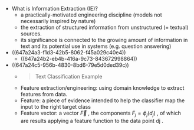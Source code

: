 - What is Information Extraction (IE)?
	- a practically-motivated engineering discipline (models not necessarily inspired by nature)
	- the extraction of structured information from unstructured (= textual) sources.
	- its significance is connected to the growing amount of information in text and its potential use in systems (e.g. question answering)
- ((647a24a3-f1d3-42b5-8062-f45a029c40e4))
	- ((647a24b2-eb4b-416a-9c73-843672998864))
- ((647a24c5-956b-4830-8bd6-79e5d0ded39c))
	- > Text Classification Example
	- Feature extraction/engineering: using domain knowledge to extract
	  features from data.
	- Feature: a piece of evidence intended to help the classifier map the
	  input to the right target class
	- Feature vector: a vector $\vec{F}$ , the components $F_j=\phi_j\left(d_j\right)$ , of which are
	  results applying a feature function to the data point dj .
